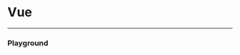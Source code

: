 # <i class="fab fa-vuejs"></i> Vue
***
### Playground
<vuep template="#example"></vuep>

<script v-pre type="text/x-template" id="example">
<style>
  .main {
    color: #fff;
  }
  .text {
    color: #4fc08d;
  }
</style>

<template>
  <div class="main">
    <h2> Do you even <span class="text">{{ name }}</span>?</h2>
    <h2>Features</h2>
    <ul>
      <li v-for="text in features">{{ text }}</li>
    </ul>
  </div>
</template>

<script>
  module.exports = {
    data () {
      return {
        name: 'Vue',
        features: [
          'Single File Component',
          'Babel for ES6/JSX/UMD/CommonJS',
          'Scoped style',
          'Customizable JavaScript scope'
        ]
      }
    }
  }
</script>
</script>